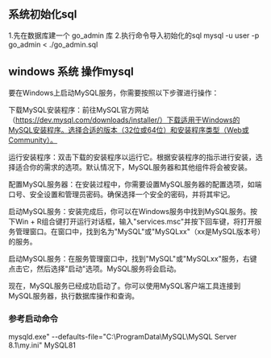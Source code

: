 
## 系统初始化sql
1.先在数据库建一个 go_admin 库
2.执行命令导入初始化的sql
mysql -u user -p  go_admin < ./go_admin.sql

## windows 系统 操作mysql
要在Windows上启动MySQL服务，你需要按照以下步骤进行操作：

下载MySQL安装程序：前往MySQL官方网站（https://dev.mysql.com/downloads/installer/）下载适用于Windows的MySQL安装程序。选择合适的版本（32位或64位）和安装程序类型（Web或Community）。

运行安装程序：双击下载的安装程序以运行它。根据安装程序的指示进行安装，选择适合你的需求的选项。默认情况下，MySQL服务器和其他组件将会被安装。

配置MySQL服务器：在安装过程中，你需要设置MySQL服务器的配置选项，如端口号、安全设置和管理员密码。确保选择一个安全的密码，并将其牢记。

启动MySQL服务：安装完成后，你可以在Windows服务中找到MySQL服务。按下Win + R组合键打开运行对话框，输入"services.msc"并按下回车键，将打开服务管理窗口。在窗口中，找到名为"MySQL"或"MySQLxx"（xx是MySQL版本号）的服务。

启动MySQL服务：在服务管理窗口中，找到"MySQL"或"MySQLxx"服务，右键点击它，然后选择"启动"选项。MySQL服务将会启动。

现在，MySQL服务已经成功启动了。你可以使用MySQL客户端工具连接到MySQL服务器，执行数据库操作和查询。

### 参考启动命令
mysqld.exe" --defaults-file="C:\ProgramData\MySQL\MySQL Server 8.1\my.ini" MySQL81


